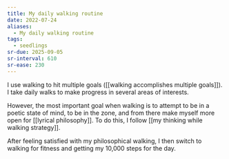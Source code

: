 ```yaml
---
title: My daily walking routine
date: 2022-07-24
aliases:
  - My daily walking routine
tags:
  - seedlings
sr-due: 2025-09-05
sr-interval: 610
sr-ease: 230
---
```

I use walking to hit multiple goals ([[walking accomplishes multiple goals]]). I take daily walks to make progress in several areas of interests.

However, the most important goal when walking is to attempt to be in a poetic state of mind, to be in the zone, and from there make myself more open for [[lyrical philosophy]]. To do this, I follow [[my thinking while walking strategy]].

After feeling satisfied with my philosophical walking, I then switch to walking for fitness and getting my 10,000 steps for the day.
